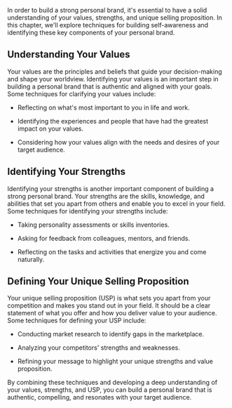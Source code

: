 
In order to build a strong personal brand, it's essential to have a solid understanding of your values, strengths, and unique selling proposition. In this chapter, we'll explore techniques for building self-awareness and identifying these key components of your personal brand.

Understanding Your Values
-------------------------

Your values are the principles and beliefs that guide your decision-making and shape your worldview. Identifying your values is an important step in building a personal brand that is authentic and aligned with your goals. Some techniques for clarifying your values include:

* Reflecting on what's most important to you in life and work.

* Identifying the experiences and people that have had the greatest impact on your values.

* Considering how your values align with the needs and desires of your target audience.

Identifying Your Strengths
--------------------------

Identifying your strengths is another important component of building a strong personal brand. Your strengths are the skills, knowledge, and abilities that set you apart from others and enable you to excel in your field. Some techniques for identifying your strengths include:

* Taking personality assessments or skills inventories.

* Asking for feedback from colleagues, mentors, and friends.

* Reflecting on the tasks and activities that energize you and come naturally.

Defining Your Unique Selling Proposition
----------------------------------------

Your unique selling proposition (USP) is what sets you apart from your competition and makes you stand out in your field. It should be a clear statement of what you offer and how you deliver value to your audience. Some techniques for defining your USP include:

* Conducting market research to identify gaps in the marketplace.

* Analyzing your competitors' strengths and weaknesses.

* Refining your message to highlight your unique strengths and value proposition.

By combining these techniques and developing a deep understanding of your values, strengths, and USP, you can build a personal brand that is authentic, compelling, and resonates with your target audience.
